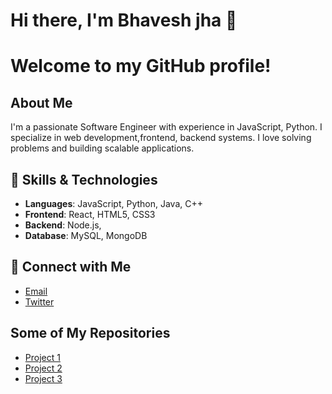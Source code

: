 # Hi there, I'm Bhavesh jha 👋

# Welcome to my GitHub profile!

## About Me
I'm a passionate Software Engineer with experience in  JavaScript, Python. I specialize in  web development,frontend, backend systems. I love solving problems and building scalable applications.

## 🚀 Skills & Technologies
- **Languages**: JavaScript, Python, Java, C++
- **Frontend**: React, HTML5, CSS3
- **Backend**: Node.js,
- **Database**: MySQL, MongoDB


## 🔗 Connect with Me

- [Email](bhaveshkumarjha4@gmail.com)
- [Twitter](https://x.com/jhabhavesh20?s=09)

## Some of My Repositories
- [Project 1](https://github.com/your-username/project-1)
- [Project 2](https://github.com/your-username/project-2)
- [Project 3](https://github.com/your-username/project-3)


